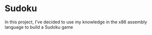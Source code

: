 # Sudoku
In this project, I've decided to use my knowledge in the x86 assembly language to build a Sudoku game 

